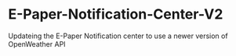 # E-Paper-Notification-Center-V2
Updateing the E-Paper Notification center to use a newer version of OpenWeather API
